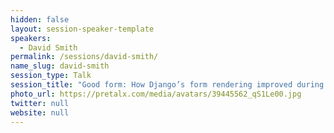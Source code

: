 ```yaml
---
hidden: false
layout: session-speaker-template
speakers: 
  - David Smith
permalink: /sessions/david-smith/
name_slug: david-smith
session_type: Talk
session_title: "Good form: How Django’s form rendering improved during the 4.x series"
photo_url: https://pretalx.com/media/avatars/39445562_qS1Le00.jpg
twitter: null
website: null
---
```


